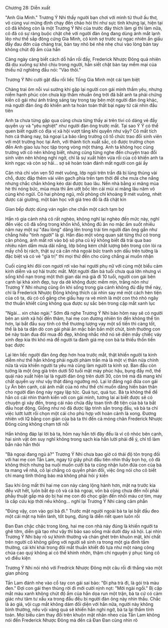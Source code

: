 




Chương 28: Diễn xuất

"Anh Gia Minh." Trương Ý Nhi thấy người bạn chơi với mình từ thuở ấu thơ, vô cùng vui mừng định chạy đến chào hỏi thì như sực tỉnh khựng lại, hiện tại cô đã không còn là một Trương Ý Nhi của trước đây thích làm gì thì làm nữa, cô đã có sự ràng buộc chặt chẽ với người đàn ông đang dùng ánh mắt lạnh lẽo như thể sắp đông cứng Gia Minh, cô kinh sợ trước sự ngạc nhiên ẩn giấu đầy đau đớn của chàng trai, bàn tay nhỏ bé nhè nhẹ chui vào lòng bàn tay không chút độ ấm của hắn

Càng ngày càng biết cách dỗ hắn rồi đấy, Frederick Nhược Đông quả nhiên đã dịu xuống sự khó chịu trong người, hắn siết chặt bàn tay mềm mại của thiếu nữ nghiêng đầu nói: "Vào thôi."

Trương Ý Nhi cười gật đầu rồi liếc Tống Gia Minh một cái tạm biệt

Chàng trai ôm nỗi vui sướng khi gặp lại người con gái mình thầm yêu, nhưng niềm hạnh phúc còn chưa kịp thấm nhuần ông trời đã bắt anh ta phải chứng kiến cô gái như ánh trăng sáng tay trong tay bên một người đàn ông khác, mà người đàn ông đó khiến anh ta hoàn toàn thất bại ngay từ cái nhìn đầu tiên


Anh ta chưa từng gặp qua cũng chưa từng thấy ai trên tivi có dáng vẻ đầy quyền uy và "yêu nghiệt" như người đàn ông trước mắt. Tại sao Ý Ý có thể quen biết người có địa vị xã hội vượt tầng khí quyển như vậy? Cô mất tích hơn cả tháng nay, bà ngoại La bảo rằng trường cô tổ chức trao đổi sinh viên với một trường học tại Anh, với thành tích xuất sắc, cô được trường chọn đến Anh giao lưu học tập trong vòng một tháng. Anh ta không học cùng trường với cô nên không biết, nhưng cũng từng nghe đến chuyện trao đổi sinh viên nên không nghi ngờ, chỉ là sự xuất hiện vừa rồi của cô khiến anh ta kinh ngạc và còn sợ hãi... sợ sẽ hoàn toàn đánh mất người con gái ấy

Căn nhà chỉ vỏn vẹn 50 mét vuông, lớp ngói trên trần đã bị lủng thủng vài chỗ, được đắp thêm vài viên gạch phía trên tạm thời để che mưa che nắng nhưng chắc chắn không kéo dài được bao lâu. Nền nhà bằng xi măng mùa hè thì nóng bức, mùa mưa thì ẩm ướt bốc lên cái mùi xi măng lâu năm vô cùng khó ngửi. Có hai phòng ngủ, mỗi phòng chỉ khoảng 9 mét vuông, nhét được cái giường, một bàn học với giá treo đồ là đã chật kín

Gian bếp được dùng ván ngăn che chắn một cách tạm bợ

Hắn rõ gia cảnh nhà cô rất nghèo, không nghĩ lại nghèo đến mức này, nghĩ đến việc cô đã sống trong khốn khổ, không đủ ăn no mặc ấm suốt nhiều năm nay một sự "đau lòng" dâng lên trong trái tim người đàn ông gần như chẳng hiểu "tình người" là gì. Hắn đảo một vòng quan sát từng thứ có trong căn phòng, ánh mắt rơi vào bộ sô pha cũ kỹ không biết đã trải qua bao nhiêu năm dầm mưa dãi nắng, lớp bông kém chất lượng bên trong còn lòi ra mấy chỗ bị rách, thật sự cả căn nhà ngoài bức tranh sơn dầu trên tường là đặc biệt và có vẻ "giá trị" thì mọi thứ đến cho cũng chẳng ai muốn nhận

Cuối cùng khi đôi con ngươi rơi vào hai người phụ nữ với cùng một biểu cảm kinh diễm và sợ hãi trước mắt. Một người đàn bà tuổi chưa quá lớn nhưng vì sống khổ nạn trong một thời gian dài mà già đi 10 tuổi, người con gái bên cạnh lại khá xinh đẹp, tuy da dẻ không được mềm mịn, trắng nõn như Trương Ý Nhi nhưng cũng ổn khi sống trong gia cảnh không đủ đầy thế này, chỉ là Frederick Nhược Đông không thích cái nhìn say mê một cách hèn tiện của cô ta, dù có cố gắng che giấu hay ra vẻ mình là một con thỏ nhỏ ngây thơ thuần khiết cũng không qua được sự sắc bén trong cặp mắt xanh lục


"Ngài... xin chào ngài." Sớm đã nghe Trương Ý Nhi báo hôm nay sẽ có người bên an sinh xã hội đến thăm, hai mẹ con đương nhiên tin đến không thể tin hơn, lại bắt đầu suy tính có thể thương lượng vay một số tiền thì càng tốt, thế là bà ta dặn dò con gái phải ăn mặc bần bần một chút, bình thường con bé này toàn đua đòi mua đồ đẹp, không nhắc nhở nó sẽ diện mấy chiếc váy xinh đẹp kia thì khó mà để người ta đánh giá mẹ con bà ta thiếu thốn tiền bạc được

Lại lén liếc người đàn ông đẹp hơn hoa trước mắt, thật khiến người ta kinh diễm như thể hắn không phải người phàm trần mà là một vị thần nửa chính nửa tà vừa khiến người ta yêu mà cũng làm người ta kính sợ. Ban đầu còn tưởng là một ông già trên dưới 50 tuổi mặt mày phúc hậu, bụng đầy mỡ, thế quái nào xuất hiện lại là người đàn ông trên dưới 30, còn trẻ mà đã mang khí chất quyền uy như vậy thật đáng ngưỡng mộ. Lại lơ đãng ngó đứa con gái Ly Ân bên cạnh, cái ánh mắt của nó như thể chỉ muốn dâng hiến bản thân cho người đàn ông này ngay lập tức. Quá tục, quá tục. Bà ta không thể để hắn có cái nhìn thành kiến với con gái mình, tương lai ai biết được sẽ có chuyện gì xảy đến, trong cái não chứa đầy toan tính đê tiện của bà ta bắt đầu hoạt động. Giống như nó đã được lập trình sẵn trong đầu, và bà ta chỉ việc lướt lướt rồi chọn một cái cho phù hợp với hoàn cảnh là xong. Đương nhiên với IQ bằng con gián của bà ta thì đến cả móng chân Frederick Nhược Đông cũng không chạm tới nỗi

Hắn không đáp lại lời bà ta, hôm nay hắn tới đây đều là vì cô nhóc bên cạnh, hai sinh vật ôm suy nghĩ không trong sạch kia hắn lười phải để ý, chỉ tổ làm bẩn não hắn thôi

"Bà ngoại đang ngủ à?" Trương Ý Nhi chưa bao giờ có thái độ tôn trọng đối với hai mẹ con Tần Lam, ngay từ giây phút đầu tiên nhìn thấy bọn họ, cô đã không thích nhưng ba nuôi muốn cưới bà ta cũng nhận luôn đứa con của bà ta mang về nhà, cô lại chẳng có quyền phản đối, việc ông nói cho cô biết chỉ mang tính thông báo mà không phải hỏi ý kiến

Sau khi ông mất thì hai mẹ con này càng lộng hành hơn, mặt nạ trước kia đều vứt hết, luôn bắt ép cô và cả bà ngoại, vốn bà cũng chưa đến nỗi phải phẫu thuật gấp mà do bị hai mẹ con đó chọc giận đến nhồi máu cơ tim, may là cấp cứu kịp thời nếu không... nghĩ lại Trương Ý Nhi càng căm phẫn


"Đúng vậy, con vào gọi bà đi." Trước mặt người ngoài bà ta lại bắt đầu đeo một cái mặt nạ hiền lành, tốt bụng, đúng là diễn riết quen luôn rồi

Đan Đan chậc chậc trong lòng, hai mẹ con nhà này đúng là khiến người ta ghê tởm, diễn giả tạo như vậy thì bảo sao sống mãi dưới đáy xã hội. Lại nhìn Trương Ý Nhi bày rõ sự khinh thường và chán ghét trên khuôn mặt, khí chất trên người cô không giống với người sẽ sinh ra trong một gia đình tầm thường, cái khí khái trong đôi mắt thuần khiết đó tựa như một nàng công chúa cao quý không ai có thể khinh nhờn, thậm chí nguyện ý phục tùng cô vô điều kiện

Trương Ý Nhi nói nhỏ với Fredrick Nhược Đông một câu rồi đi thẳng vào một gian phòng

Tần Lam đánh nhẹ vào cổ tay con gái sai bảo: "Đi pha trà đi, là gói trà màu đen." Đợi con gái thẹn thùng rời đi mới cười nịnh nọt: "Mời ngài ngồi." Bị cặp mắt màu xanh không chút độ ấm của hắn dọa run một trận, bà ta cứ có cảm giác như tâm tư xấu xa trong đầu đều bị người đàn ông này nhìn thấu. Chắc là ảo giá, vội cụp mắt không dám đối diện với hắn nữa, người này không bình thường, nếu vội vàng quá sẽ khiến hắn nghi ngờ, bà ta lại thầm tính toán. Mọi biểu cảm thay đổi trên khuôn mặt nhăn nheo của Tần Lam không nói đến Frederick Nhược Đông mà đến cả Đan Đan cũng nhìn rõ




